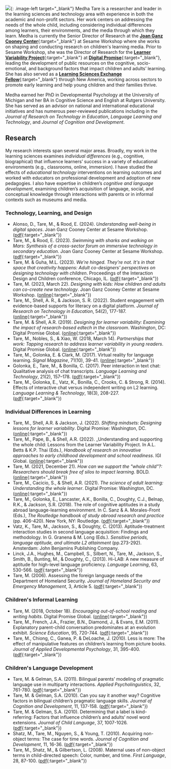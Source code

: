
<style type="text/css">
.image-right {
  display: block;
  margin-left: auto;
  margin-right: auto;
  float: right;
}

.image-left {
  display: block;
  margin-left: auto;
  margin-right: 10px;
  float: left;
}
</style>

<!-- &nbsp; -->

![](http://medhatare.com/images/medha_headshot.jpg){: .image-left target="_blank"} Medha Tare is a researcher and leader in the learning sciences and technology area with experience in both the academic and non-profit sectors. Her work centers on addressing the needs of the whole child, including considering individual differences among learners, their environments, and the media through which they learn. Medha is currently the Senior Director of Research at the [**Joan Ganz Cooney Center**](https://joanganzcooneycenter.org/){:target="_blank"} at Sesame Workshop where she works on shaping and conducting research on children's learning media. Prior to Sesame Workshop, she was the Director of Research for the [**Learner Variability Project**](https://lvp.digitalpromiseglobal.org/){:target="_blank"} at [**Digital Promise**](https://digitalpromise.org){:target="_blank"}, leading the development of public resources on the cognitive, socio-emotional, and background factors that impact children and adults’ learning.  She has also served as a [**Learning Sciences Exchange Fellow**](https://www.newamerica.org/education-policy/edcentral/announcing-2020-2022-learning-sciences-exchange-fellows/){:target="_blank"} through New America, working across sectors to promote early learning and help young children and their families thrive. 

Medha earned her PhD in Developmental Psychology at the University of Michigan and her BA in Cognitive Science and English at Rutgers University. She has served as an advisor on national and international educational initiatives and has numerous peer-reviewed publications including in the _Journal of Research on Technology in Education_, _Language Learning and Technology_, and _Journal of Cognition and Development_. 


<!-- &nbsp; -->

## [](#header-2) Research
My research interests span several major areas. Broadly, my work in the learning sciences examines *individual differences* (e.g., cognitive, biographical) that influence learners’ success in a variety of educational environments (e.g., classrooms, online, immersion). I have studied the effects of *educational technology* interventions on learning outcomes and worked with educators on professional development and adoption of new pedagogies. I also have expertise in children’s *cognitive and language development*, examining children’s acquisition of language, social, and conceptual knowledge through interactions with parents or in informal contexts such as museums and media.

### [](#header-3) Technology, Learning, and Design
* Alonso, D., Tare, M., & Rood, E. (2024). _Understanding well-being in digital spaces_. Joan Ganz Cooney Center at Sesame Workshop. ([pdf](http://medhatare.com/papers/jgcc_understandingwellbeing.pdf){:target="_blank"})
* Tare, M., & Rood, E. (2023). _Swimming with sharks and walking on Mars: Synthesis of a cross-sector forum on immersive technology in secondary education_. Joan Ganz Cooney Center at Sesame Workshop. ([pdf](http://medhatare.com/papers/jgcc_swimmingwithsharks.pdf){:target="_blank"})
* Tare, M. & Guha, M.L. (2023). _We're hinged. They're not. It's in that space that creativity happens: Adult co-designers' perspectives on designing technology with children_. Proceedings of the Interaction Design and Children conference, Chicago, IL. ([pdf](http://medhatare.com/papers/Tare_Guha_2023.pdf){:target="_blank"})
* Tare, M. (2023, March 22). _Designing with kids: How children and adults can co-create new technology_. Joan Ganz Cooney Center at Sesame Workshop. ([online](https://joanganzcooneycenter.org/2023/03/22/designing-with-kids/){:target="_blank"})
* Tare, M., Shell, A. R., & Jackson, S. R. (2022). Student engagement with evidence-based supports for literacy on a digital platform. _Journal of Research on Technology in Education_, 54(2), 177-187. ([online](https://www.tandfonline.com/doi/abs/10.1080/15391523.2020.1821412?forwardService=showFullText&tokenAccess=2KYWAZIGGI8GCTC9SS7B&tokenDomain=eprints&doi=10.1080%2F15391523.2020.1821412&doi=10.1080%2F15391523.2020.1821412&doi=10.1080%2F15391523.2020.1821412&target=10.1080%2F15391523.2020.1821412&journalCode=ujrt20){:target="_blank"})
* Tare, M. & Shell, A.R. (2019). _Designing for learner variability: Examining the impact of research-based edtech in the classroom_. Washington, DC: Digital Promise Global. ([online](http://digitalpromise.org/wp-content/uploads/2019/08/lvp-examiningimpact.pdf){:target="_blank"})
* Tare, M., Nobles, S., & Xiao, W. (2018, March 14). _Partnerships that work: Tapping research to address learner variability in young readers_. Digital Promise Global. ([online](https://digitalpromise.org/2018/03/14/partnerships-work-tapping-research-address-learner-variability-young-readers/){:target="_blank"})
* Tare, M., Golonka, E. & Clark, M. (2017). Virtual reality for language learning. _Signal Magazine_, 71(10), 39-41. ([online](https://www.afcea.org/content/?q=Article-go-moscow-learn-russian-sort){:target="_blank"})
* Golonka, E., Tare, M., & Bonilla, C. (2017). Peer interaction in text chat: Qualitative analysis of chat transcripts. _Language Learning and Technology_, 21(2), 157–178. ([pdf](http://medhatare.com/papers/golonkatarebonilla.pdf){:target="_blank"})
* Tare, M., Golonka, E., Vatz, K., Bonilla, C., Crooks, C. & Strong, R. (2014). Effects of
interactive chat versus independent writing on L2 learning. _Language Learning & Technology_, 18(3), 208-227. ([pdf](http://medhatare.com/papers/tare_llt_2014.pdf){:target="_blank"})

### [](#header-3) Individual Differences in Learning
* Tare, M., Shell, A.R. & Jackson, J. (2022). _Shifting mindsets: Designing lessons for learner variability_. Digital Promise: Washington, DC. ([online](https://digitalpromise.org/wp-content/uploads/2020/09/Report-Shifting-Mindsets-Designing-Lessons-for-Learner-Variability.pdf){:target="_blank"})
* Tare, M., Pape, B., & Shell, A.R. (2022). _Understanding and supporting the whole child: Lessons from the Learner Variability Project. In A.L. Betts & K.P. Thai (Eds.), _Handbook of research on innovative approaches to early childhood development and school readiness_. IGI Global. ([online](https://www.igi-global.com/chapter/understanding-and-supporting-the-whole-child/299990){:target="_blank"})
* Tare, M. (2021, December 21). _How can we support the "whole child”?: Researchers should break free of silos to impact learning_. BOLD. ([online](https://bold.expert/how-can-we-support-the-whole-child/){:target="_blank"})
* Tare, M., Cacicio, S., & Shell, A.R. (2021). _The science of adult learning: Understanding the whole learner_. Digital Promise: Washington, DC. ([online](https://digitalpromise.org/wp-content/uploads/2020/12/Adult-Learner-White-Paper-1.pdf){:target="_blank"})
* Tare, M., Golonka, E., Lancaster, A.K., Bonilla, C., Doughty, C.J., Belnap, R.K., & Jackson, S.R. (2018). The role of cognitive aptitudes in a study abroad language-learning environment.  In C. Sanz & A. Morales-Front (Eds.), _The Routledge handbook of study abroad research and practice_ (pp. 406-420). New York, NY: Routledge. ([pdf](http://medhatare.com/papers/tare_et_al_study_abroad.pdf){:target="_blank"})
* Vatz, K., Tare, M., Jackson, S., & Doughty, C. (2013).  Aptitude-treatment interaction studies
in second language acquisition:  Findings and methodology.  In G. Granena & M. Long (Eds.). _Sensitive periods, language aptitude, and ultimate L2 attainment_ (pp.273-292). Amsterdam: John Benjamins Publishing Company.
* Linck, J.A., Hughes, M., Campbell, S., Silbert, N., Tare, M., Jackson, S., Smith, B., Bunting, M., &
Doughty, C., (2013).  Hi-LAB: A new measure of aptitude for high-level language proficiency.  _Language Learning_, 63, 530-566. ([pdf](http://medhatare.com/papers/Linck_hilab_2013.pdf){:target="_blank"})
* Tare, M. (2006). Assessing the foreign language needs of the Department of Homeland Security. _Journal
            of Homeland Security and Emergency Management_, 3, Article 5. ([pdf](http://medhatare.com/papers/tare_jhsem_2006.pdf){:target="_blank"})

### [](#header-3) Children's Informal Learning
* Tare, M. (2018, October 18). _Encouraging out-of-school reading and writing habits_. Digital Promise Global. ([online](https://digitalpromise.org/2018/10/18/encouraging-school-reading-writing-habits/){:target="_blank"})
* Tare, M., French, J.A., Frazier, B.N., Diamond, J., & Evans, E.M. (2011). Explanatory parent-child
            conversation predominates at an evolution exhibit. _Science Education_, 95, 720-744. ([pdf](http://medhatare.com/papers/tare_scied_2011.pdf){:target="_blank"})
* Tare, M., Chiong, C., Ganea, P. & DeLoache, J. (2010). Less is more: The effect of manipulative features
on children’s learning from picture books. _Journal of Applied Developmental Psychology_, 31, 395-400. ([pdf](http://medhatare.com/papers/tare_jadp_2010.pdf){:target="_blank"})

### [](#header-3) Children's Language Development


* Tare, M. & Gelman, S.A. (2011). Bilingual parents’ modeling of pragmatic language use in multiparty
            interactions. _Applied Psycholinguistics_, 32, 761-780. ([pdf](http://medhatare.com/papers/tare_and_gelman_2011.pdf){:target="_blank"})
* Tare, M. & Gelman, S.A. (2010). Can you say it another way? Cognitive factors in bilingual children’s
            pragmatic language skills. _Journal of Cognition and Development_, 11, 137-158. ([pdf](http://medhatare.com/papers/tare_and_gelman_jcd_2010.pdf){:target="_blank"})
* Tare, M. & Gelman, S.A. (2010). Determining that a label is kind-referring: Factors that influence
            children’s and adults’ novel word extensions. _Journal of Child Language_, 37, 1007-1026. ([pdf](http://medhatare.com/papers/tare_and_gelman_jcl_2010.pdf){:target="_blank"})
* Shatz, M., Tare, M., Nguyen, S., & Young, T. (2010). Acquiring non-object terms: The case for time
            words. _Journal of Cognition and Development_, 11, 16-36. ([pdf](http://medhatare.com/papers/shatz_tare_nguyen_young_2010.pdf){:target="_blank"})
* Tare, M., Shatz, M., & Gilbertson, L. (2008). Maternal uses of non-object terms in child-directed speech:
            Color, number, and time. _First Language_, 28, 87-100. ([pdf](http://medhatare.com/papers/tare_shatz_gilbertson_2008.pdf){:target="_blank"})







